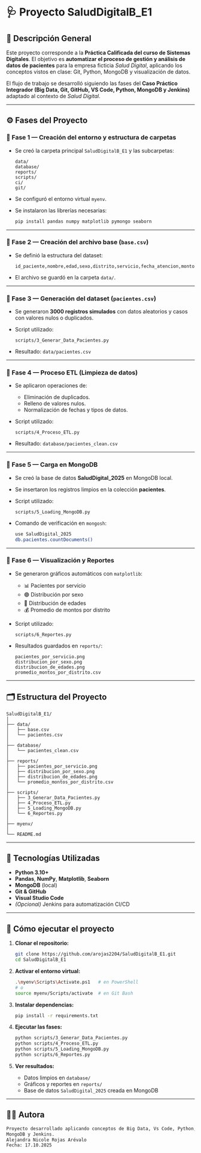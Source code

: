 # 🩺 Proyecto SaludDigitalB_E1

## 📘 Descripción General

Este proyecto corresponde a la **Práctica Calificada del curso de Sistemas Digitales**.
El objetivo es **automatizar el proceso de gestión y análisis de datos de pacientes** para la empresa ficticia *Salud Digital*, aplicando los conceptos vistos en clase: Git, Python, MongoDB y visualización de datos.

El flujo de trabajo se desarrolló siguiendo las fases del **Caso Práctico Integrador (Big Data, Git, GitHub, VS Code, Python, MongoDB y Jenkins)** adaptado al contexto de *Salud Digital*.

---

## ⚙️ Fases del Proyecto

### 🧩 Fase 1 — Creación del entorno y estructura de carpetas

* Se creó la carpeta principal `SaludDigitalB_E1` y las subcarpetas:

  ```
  data/
  database/
  reports/
  scripts/
  ci/
  git/
  ```
* Se configuró el entorno virtual `myenv`.
* Se instalaron las librerías necesarias:

  ```bash
  pip install pandas numpy matplotlib pymongo seaborn
  ```

---

### 🧩 Fase 2 — Creación del archivo base (`base.csv`)

* Se definió la estructura del dataset:

  ```
  id_paciente,nombre,edad,sexo,distrito,servicio,fecha_atencion,monto
  ```
* El archivo se guardó en la carpeta `data/`.

---

### 🧩 Fase 3 — Generación del dataset (`pacientes.csv`)

* Se generaron **3000 registros simulados** con datos aleatorios y casos con valores nulos o duplicados.
* Script utilizado:

  ```
  scripts/3_Generar_Data_Pacientes.py
  ```
* Resultado: `data/pacientes.csv`

---

### 🧩 Fase 4 — Proceso ETL (Limpieza de datos)

* Se aplicaron operaciones de:

  * Eliminación de duplicados.
  * Relleno de valores nulos.
  * Normalización de fechas y tipos de datos.
* Script utilizado:

  ```
  scripts/4_Proceso_ETL.py
  ```
* Resultado: `database/pacientes_clean.csv`

---

### 🧩 Fase 5 — Carga en MongoDB

* Se creó la base de datos **SaludDigital_2025** en MongoDB local.
* Se insertaron los registros limpios en la colección **pacientes**.
* Script utilizado:

  ```
  scripts/5_Loading_MongoDB.py
  ```
* Comando de verificación en `mongosh`:

  ```bash
  use SaludDigital_2025
  db.pacientes.countDocuments()
  ```

---

### 🧩 Fase 6 — Visualización y Reportes

* Se generaron gráficos automáticos con `matplotlib`:

  * 📊 Pacientes por servicio
  * 🟣 Distribución por sexo
  * 🧓 Distribución de edades
  * 💰 Promedio de montos por distrito
* Script utilizado:

  ```
  scripts/6_Reportes.py
  ```
* Resultados guardados en `reports/`:

  ```
  pacientes_por_servicio.png
  distribucion_por_sexo.png
  distribucion_de_edades.png
  promedio_montos_por_distrito.csv
  ```

---

## 🗂️ Estructura del Proyecto

```
SaludDigitalB_E1/
│
├── data/
│   ├── base.csv
│   └── pacientes.csv
│
├── database/
│   └── pacientes_clean.csv
│
├── reports/
│   ├── pacientes_por_servicio.png
│   ├── distribucion_por_sexo.png
│   ├── distribucion_de_edades.png
│   └── promedio_montos_por_distrito.csv
│
├── scripts/
│   ├── 3_Generar_Data_Pacientes.py
│   ├── 4_Proceso_ETL.py
│   ├── 5_Loading_MongoDB.py
│   └── 6_Reportes.py
│
├── myenv/
│
└── README.md
```

---

## 🧠 Tecnologías Utilizadas

* **Python 3.10+**
* **Pandas**, **NumPy**, **Matplotlib**, **Seaborn**
* **MongoDB** (local)
* **Git & GitHub**
* **Visual Studio Code**
* *(Opcional)* Jenkins para automatización CI/CD

---

## 🚀 Cómo ejecutar el proyecto

1. **Clonar el repositorio:**

   ```bash
   git clone https://github.com/arojas2204/SaludDigitalB_E1.git
   cd SaludDigitalB_E1
   ```

2. **Activar el entorno virtual:**

   ```bash
   .\myenv\Scripts\Activate.ps1   # en PowerShell
   # o
   source myenv/Scripts/activate  # en Git Bash
   ```

3. **Instalar dependencias:**

   ```bash
   pip install -r requirements.txt
   ```

4. **Ejecutar las fases:**

   ```bash
   python scripts/3_Generar_Data_Pacientes.py
   python scripts/4_Proceso_ETL.py
   python scripts/5_Loading_MongoDB.py
   python scripts/6_Reportes.py
   ```

5. **Ver resultados:**

   * Datos limpios en `database/`
   * Gráficos y reportes en `reports/`
   * Base de datos `SaludDigital_2025` creada en MongoDB

---

## 👩‍💻 Autora
```bash
Proyecto desarrollado aplicando conceptos de Big Data, Vs Code, Python,
MongoDB y Jenkins.
Alejandra Nicole Rojas Arévalo
Fecha: 17.10.2025

